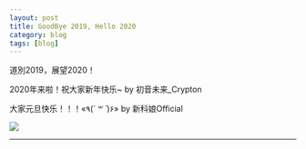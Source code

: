 ```yaml
---
layout: post
title: GoodBye 2019, Hello 2020
category: blog
tags: [blog]
---
```


道別2019，展望2020！

2020年来啦！祝大家新年快乐~ by 初音未来_Crypton

大家元旦快乐！！！«٩(*´ ꒳ `*)۶» by 新科娘Official

![](https://www.hauchenglee.com/assets/images/blog/bilibili_451066708_01.jpg)

---